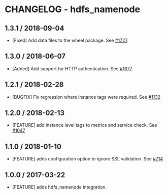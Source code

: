 # CHANGELOG - hdfs_namenode

## 1.3.1 / 2018-09-04

* [Fixed] Add data files to the wheel package. See [#1727](https://github.com/DataDog/integrations-core/pull/1727).

## 1.3.0 / 2018-06-07

* [Added] Add support for HTTP authentication. See [#1677](https://github.com/DataDog/integrations-core/pull/1677).

## 1.2.1 / 2018-02-28

* [BUGFIX] Fix regression where instance tags were required. See [#1132][]

## 1.2.0 / 2018-02-13

* [FEATURE] add instance level tags to metrics and service check. See [#1047][]

## 1.1.0 / 2018-01-10

* [FEATURE] adds configuration option to ignore SSL validation. See [#714][]

## 1.0.0 / 2017-03-22

* [FEATURE] adds hdfs_namenode integration.

<!--- The following link definition list is generated by PimpMyChangelog --->
[#714]: https://github.com/DataDog/integrations-core/issues/714
[#1047]: https://github.com/DataDog/integrations-core/issues/1047
[#1132]: https://github.com/DataDog/integrations-core/issues/1132
